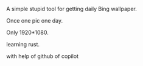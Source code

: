 A simple stupid tool for getting daily Bing wallpaper.

Once one pic one day.

Only 1920*1080.

learning rust.

with help of github of copilot

